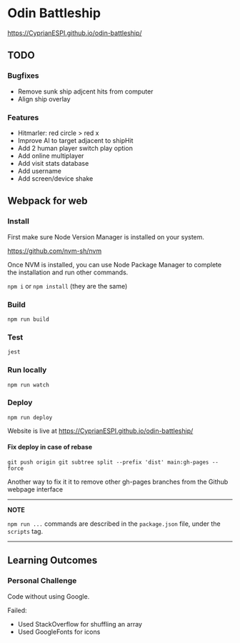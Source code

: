 # Odin Battleship

https://CyprianESPI.github.io/odin-battleship/

## TODO

### Bugfixes

- Remove sunk ship adjcent hits from computer
- Align ship overlay

### Features

- Hitmarler: red circle > red x
- Improve AI to target adjacent to shipHit
- Add 2 human player switch play option
- Add online multiplayer
- Add visit stats database
- Add username
- Add screen/device shake

## Webpack for web

### Install

First make sure Node Version Manager is installed on your system.

https://github.com/nvm-sh/nvm

Once NVM is installed, you can use Node Package Manager to complete the installation and run other commands.

`npm i` or `npm install` (they are the same)

### Build

`npm run build`

### Test

`jest`

### Run locally

`npm run watch`

### Deploy

`npm run deploy`

Website is live at https://CyprianESPI.github.io/odin-battleship/

#### Fix deploy in case of rebase

`git push origin git subtree split --prefix 'dist' main:gh-pages --force`

Another way to fix it it to remove other gh-pages branches from the Github webpage interface

---

**NOTE**

`npm run ...` commands are described in the `package.json` file, under the `scripts` tag.

---

## Learning Outcomes

### Personal Challenge

Code without using Google.

Failed:

- Used StackOverflow for shuffling an array
- Used GoogleFonts for icons